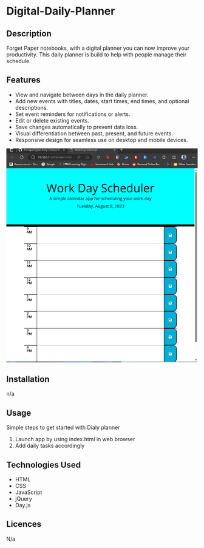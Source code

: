 # Digital-Daily-Planner

## Description

Forget Paper notebooks, with a digital planner you can now improve your productivity. This daily planner is build to help with people manage their schedule.

## Features

- View and navigate between days in the daily planner.
- Add new events with titles, dates, start times, end times, and optional descriptions.
- Set event reminders for notifications or alerts.
- Edit or delete existing events.
- Save changes automatically to prevent data loss.
- Visual differentiation between past, present, and future events.
- Responsive design for seamless use on desktop and mobile devices.

![Alt text](assets/screengrab.png)

## Installation
n/a

## Usage 
Simple steps to get started with Dialy planner
1. Launch app by using index.html in web browser
2. Add daily tasks accordingly 

## Technologies Used 

- HTML
- CSS 
- JavaScript
- jQuery
- Day.js

## Licences

N/a